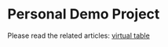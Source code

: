 # Personal Demo Project

Please read the related articles: [virtual table](https://baii.icu/blogs/virtual-table-row-merges)
